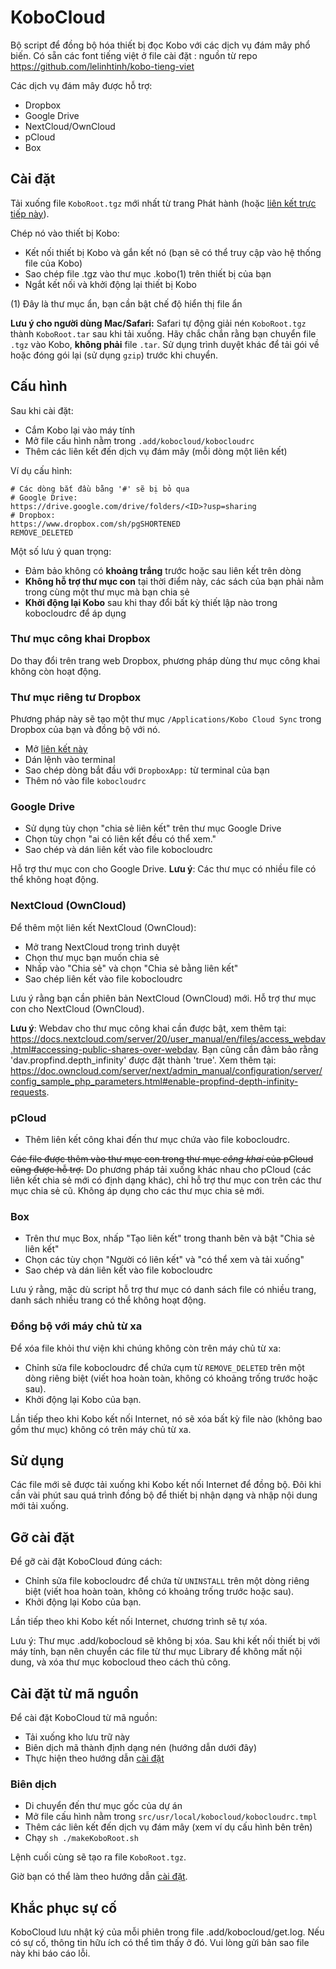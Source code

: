 # KoboCloud
Bộ script để đồng bộ hóa thiết bị đọc Kobo với các dịch vụ đám mây phổ biến. Có sẵn các font tiếng việt ở file cài đặt : 
nguồn từ repo https://github.com/lelinhtinh/kobo-tieng-viet

Các dịch vụ đám mây được hỗ trợ:

- Dropbox
- Google Drive
- NextCloud/OwnCloud
- pCloud
- Box

## <a name="installation"></a>Cài đặt

Tải xuống file `KoboRoot.tgz` mới nhất từ trang Phát hành (hoặc [liên kết trực tiếp này](https://github.com/fsantini/KoboCloud/releases/download/latest/KoboRoot.tgz)).

Chép nó vào thiết bị Kobo:

- Kết nối thiết bị Kobo và gắn kết nó (bạn sẽ có thể truy cập vào hệ thống file của Kobo)
- Sao chép file .tgz vào thư mục .kobo(1) trên thiết bị của bạn
- Ngắt kết nối và khởi động lại thiết bị Kobo

(1) Đây là thư mục ẩn, bạn cần bật chế độ hiển thị file ẩn

**Lưu ý cho người dùng Mac/Safari:** Safari tự động giải nén `KoboRoot.tgz` thành `KoboRoot.tar` sau khi tải xuống. Hãy chắc chắn rằng bạn chuyển file `.tgz` vào Kobo, **không phải** file `.tar`. Sử dụng trình duyệt khác để tải gói về hoặc đóng gói lại (sử dụng `gzip`) trước khi chuyển.

## Cấu hình

Sau khi cài đặt:

- Cắm Kobo lại vào máy tính
- Mở file cấu hình nằm trong `.add/kobocloud/kobocloudrc`
- Thêm các liên kết đến dịch vụ đám mây (mỗi dòng một liên kết)

Ví dụ cấu hình:

```
# Các dòng bắt đầu bằng '#' sẽ bị bỏ qua
# Google Drive:
https://drive.google.com/drive/folders/<ID>?usp=sharing
# Dropbox:
https://www.dropbox.com/sh/pgSHORTENED
REMOVE_DELETED
```

Một số lưu ý quan trọng:
- Đảm bảo không có **khoảng trắng** trước hoặc sau liên kết trên dòng
- **Không hỗ trợ thư mục con** tại thời điểm này, các sách của bạn phải nằm trong cùng một thư mục mà bạn chia sẻ
- **Khởi động lại Kobo** sau khi thay đổi bất kỳ thiết lập nào trong kobocloudrc để áp dụng

### Thư mục công khai Dropbox

Do thay đổi trên trang web Dropbox, phương pháp dùng thư mục công khai không còn hoạt động.

### Thư mục riêng tư Dropbox

Phương pháp này sẽ tạo một thư mục `/Applications/Kobo Cloud Sync` trong Dropbox của bạn và đồng bộ với nó.

- Mở [liên kết này](https://www.dropbox.com/oauth2/authorize?response_type=code&token_access_type=offline&client_id=5oyw72cfwcp352f&code_challenge_method=plain&code_challenge=0000000000000000000000000000000000000000000&redirect_uri=https://louisabraham.github.io/KoboCloud/)
- Dán lệnh vào terminal
- Sao chép dòng bắt đầu với `DropboxApp:` từ terminal của bạn
- Thêm nó vào file `kobocloudrc`

### Google Drive

- Sử dụng tùy chọn "chia sẻ liên kết" trên thư mục Google Drive
- Chọn tùy chọn "ai có liên kết đều có thể xem."
- Sao chép và dán liên kết vào file kobocloudrc

Hỗ trợ thư mục con cho Google Drive.
**Lưu ý**: Các thư mục có nhiều file có thể không hoạt động.

### NextCloud (OwnCloud)

Để thêm một liên kết NextCloud (OwnCloud):

- Mở trang NextCloud trong trình duyệt
- Chọn thư mục bạn muốn chia sẻ
- Nhấp vào "Chia sẻ" và chọn "Chia sẻ bằng liên kết"
- Sao chép liên kết vào file kobocloudrc

Lưu ý rằng bạn cần phiên bản NextCloud (OwnCloud) mới. 
Hỗ trợ thư mục con cho NextCloud (OwnCloud).

**Lưu ý**: Webdav cho thư mục công khai cần được bật, xem thêm tại: https://docs.nextcloud.com/server/20/user_manual/en/files/access_webdav.html#accessing-public-shares-over-webdav. Bạn cũng cần đảm bảo rằng 'dav.propfind.depth_infinity' được đặt thành 'true'. Xem thêm tại: https://doc.owncloud.com/server/next/admin_manual/configuration/server/config_sample_php_parameters.html#enable-propfind-depth-infinity-requests.

### pCloud

- Thêm liên kết công khai đến thư mục chứa vào file kobocloudrc.

~~Các file được thêm vào thư mục con trong thư mục *công khai* của pCloud cũng được hỗ trợ.~~
Do phương pháp tải xuống khác nhau cho pCloud (các liên kết chia sẻ mới có định dạng khác), chỉ hỗ trợ thư mục con trên các thư mục chia sẻ cũ. Không áp dụng cho các thư mục chia sẻ mới.

### Box

- Trên thư mục Box, nhấp "Tạo liên kết" trong thanh bên và bật "Chia sẻ liên kết"
- Chọn các tùy chọn "Người có liên kết" và "có thể xem và tải xuống"
- Sao chép và dán liên kết vào file kobocloudrc

Lưu ý rằng, mặc dù script hỗ trợ thư mục có danh sách file có nhiều trang, danh sách nhiều trang có thể không hoạt động.

### Đồng bộ với máy chủ từ xa
Để xóa file khỏi thư viện khi chúng không còn trên máy chủ từ xa:

- Chỉnh sửa file kobocloudrc để chứa cụm từ `REMOVE_DELETED` trên một dòng riêng biệt (viết hoa hoàn toàn, không có khoảng trống trước hoặc sau).
- Khởi động lại Kobo của bạn.

Lần tiếp theo khi Kobo kết nối Internet, nó sẽ xóa bất kỳ file nào (không bao gồm thư mục) không có trên máy chủ từ xa.

## Sử dụng

Các file mới sẽ được tải xuống khi Kobo kết nối Internet để đồng bộ. Đôi khi cần vài phút sau quá trình đồng bộ để thiết bị nhận dạng và nhập nội dung mới tải xuống.

## Gỡ cài đặt

Để gỡ cài đặt KoboCloud đúng cách:

- Chỉnh sửa file kobocloudrc để chứa từ `UNINSTALL` trên một dòng riêng biệt (viết hoa hoàn toàn, không có khoảng trống trước hoặc sau).
- Khởi động lại Kobo của bạn.

Lần tiếp theo khi Kobo kết nối Internet, chương trình sẽ tự xóa.

Lưu ý: Thư mục .add/kobocloud sẽ không bị xóa. Sau khi kết nối thiết bị với máy tính, bạn nên chuyển các file từ thư mục Library để không mất nội dung, và xóa thư mục kobocloud theo cách thủ công.

## Cài đặt từ mã nguồn

Để cài đặt KoboCloud từ mã nguồn:

- Tải xuống kho lưu trữ này
- Biên dịch mã thành định dạng nén (hướng dẫn dưới đây)
- Thực hiện theo hướng dẫn [cài đặt](#installation)

### Biên dịch

- Di chuyển đến thư mục gốc của dự án
- Mở file cấu hình nằm trong `src/usr/local/kobocloud/kobocloudrc.tmpl`
- Thêm các liên kết đến dịch vụ đám mây (xem ví dụ cấu hình bên trên)
- Chạy `sh ./makeKoboRoot.sh`

Lệnh cuối cùng sẽ tạo ra file `KoboRoot.tgz`.

Giờ bạn có thể làm theo hướng dẫn [cài đặt](#installation).

## Khắc phục sự cố

KoboCloud lưu nhật ký của mỗi phiên trong file .add/kobocloud/get.log. Nếu có sự cố, thông tin hữu ích có thể tìm thấy ở đó. Vui lòng gửi bản sao file này khi báo cáo lỗi.

